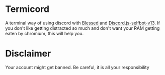 # Termicord

A terminal way of using discord with <a href="https://github.com/chjj/blessed"> Blessed </a> and <a href="https://github.com/aiko-chan-ai/discord.js-selfbot-v13">Discord.js-selfbot-v13</a>. 
If you don't like getting distracted so much and don't want your RAM getting eaten by chromium, this will help you.


# Disclaimer

Your account might get banned. Be careful, it is all your responsibility
